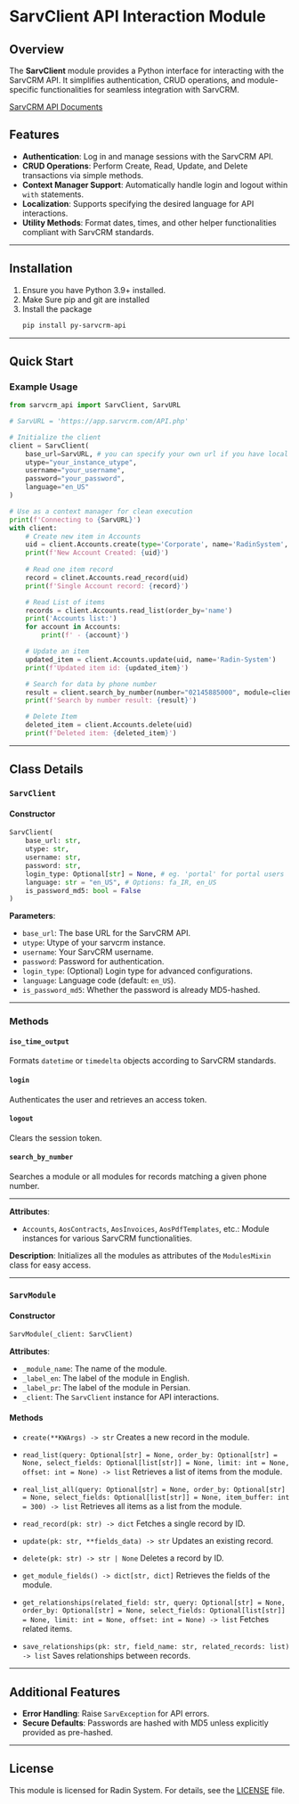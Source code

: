 # SarvClient API Interaction Module

## Overview

The **SarvClient** module provides a Python interface for interacting with the SarvCRM API. It simplifies authentication, CRUD operations, and module-specific functionalities for seamless integration with SarvCRM.

[SarvCRM API Documents](https://app.sarvcrm.com/webservice/)

## Features
- **Authentication**: Log in and manage sessions with the SarvCRM API.
- **CRUD Operations**: Perform Create, Read, Update, and Delete transactions via simple methods.
- **Context Manager Support**: Automatically handle login and logout within `with` statements.
- **Localization**: Supports specifying the desired language for API interactions.
- **Utility Methods**: Format dates, times, and other helper functionalities compliant with SarvCRM standards.

---

## Installation

1. Ensure you have Python 3.9+ installed.
2. Make Sure pip and git are installed
3. Install the package
   ```bash
   pip install py-sarvcrm-api
   ```

---

## Quick Start

### Example Usage

```python
from sarvcrm_api import SarvClient, SarvURL

# SarvURL = 'https://app.sarvcrm.com/API.php'

# Initialize the client
client = SarvClient(
    base_url=SarvURL, # you can specify your own url if you have local server
    utype="your_instance_utype",
    username="your_username",
    password="your_password",
    language="en_US"
)

# Use as a context manager for clean execution
print(f'Connecting to {SarvURL}')
with client:
    # Create new item in Accounts
    uid = client.Accounts.create(type='Corporate', name='RadinSystem', numbers=['02145885000'])
    print(f'New Account Created: {uid}')
    
    # Read one item record
    record = clinet.Accounts.read_record(uid)
    print(f'Single Account record: {record}')

    # Read List of items
    records = client.Accounts.read_list(order_by='name')
    print('Accounts list:')
    for account in Accounts:
        print(f' - {account}')

    # Update an item
    updated_item = client.Accounts.update(uid, name='Radin-System')
    print(f'Updated item id: {updated_item}')

    # Search for data by phone number
    result = client.search_by_number(number="02145885000", module=client.Accounts) # module is optional
    print(f'Search by number result: {result}')

    # Delete Item
    deleted_item = client.Accounts.delete(uid)
    print(f'Deleted item: {deleted_item}')

```

---

## Class Details

### `SarvClient`

#### Constructor
```python
SarvClient(
    base_url: str,
    utype: str,
    username: str,
    password: str,
    login_type: Optional[str] = None, # eg. 'portal' for portal users
    language: str = "en_US", # Options: fa_IR, en_US
    is_password_md5: bool = False
)
```

**Parameters**:
- `base_url`: The base URL for the SarvCRM API.
- `utype`: Utype of your sarvcrm instance.
- `username`: Your SarvCRM username.
- `password`: Password for authentication.
- `login_type`: (Optional) Login type for advanced configurations.
- `language`: Language code (default: `en_US`).
- `is_password_md5`: Whether the password is already MD5-hashed.

---

### Methods

#### `iso_time_output`
Formats `datetime` or `timedelta` objects according to SarvCRM standards.

#### `login`
Authenticates the user and retrieves an access token.

#### `logout`
Clears the session token.

#### `search_by_number`
Searches a module or all modules for records matching a given phone number.

---

**Attributes**:
- `Accounts`, `AosContracts`, `AosInvoices`, `AosPdfTemplates`, etc.: Module instances for various SarvCRM functionalities.

**Description**:
Initializes all the modules as attributes of the `ModulesMixin` class for easy access.

---

### `SarvModule`

#### Constructor
```python
SarvModule(_client: SarvClient)
```

**Attributes**:
- `_module_name`: The name of the module.
- `_label_en`: The label of the module in English.
- `_label_pr`: The label of the module in Persian.
- `_client`: The `SarvClient` instance for API interactions.

#### Methods

- `create(**KWArgs) -> str`
    Creates a new record in the module.

- `read_list(query: Optional[str] = None, order_by: Optional[str] = None, select_fields: Optional[list[str]] = None, limit: int = None, offset: int = None) -> list`
    Retrieves a list of items from the module.

- `real_list_all(query: Optional[str] = None, order_by: Optional[str] = None, select_fields: Optional[list[str]] = None, item_buffer: int = 300) -> list`
    Retrieves all items as a list from the module.

- `read_record(pk: str) -> dict`
    Fetches a single record by ID.

- `update(pk: str, **fields_data) -> str`
    Updates an existing record.

- `delete(pk: str) -> str | None`
    Deletes a record by ID.

- `get_module_fields() -> dict[str, dict]`
    Retrieves the fields of the module.

- `get_relationships(related_field: str, query: Optional[str] = None, order_by: Optional[str] = None, select_fields: Optional[list[str]] = None, limit: int = None, offset: int = None) -> list`
    Fetches related items.

- `save_relationships(pk: str, field_name: str, related_records: list) -> list`
    Saves relationships between records.

---

## Additional Features

- **Error Handling**: Raise `SarvException` for API errors.
- **Secure Defaults**: Passwords are hashed with MD5 unless explicitly provided as pre-hashed.

---

## License

This module is licensed for Radin System. For details, see the [LICENSE](LICENSE) file.
